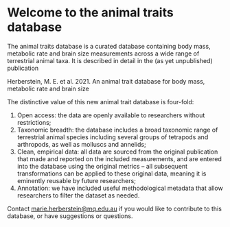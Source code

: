 # Welcome to the animal traits database

The animal traits database is a curated database containing 
body mass, metabolic rate and brain size measurements across a wide range of terrestrial animal taxa. It is described in detail in the (as yet unpublished) publication

Herberstein, M. E. et al. 2021. An animal trait database for body mass, metabolic rate and brain size

The distinctive value of this new animal trait database is four-fold: 
1. Open access: the data are openly available to researchers without restrictions; 
1. Taxonomic breadth: the database includes a broad taxonomic range of terrestrial animal species including several groups of tetrapods and arthropods, as well as molluscs and annelids; 
1. Clean, empirical data: all data are sourced from the original publication that made and reported on the included measurements, and are entered into the database using the original metrics – all subsequent transformations can be applied to these original data, meaning it is eminently reusable by future researchers; 
1. Annotation: we have included useful methodological metadata that allow researchers to filter the dataset as needed.

Contact marie.herberstein@mq.edu.au if you would like to contribute to this database, or have suggestions or questions.
